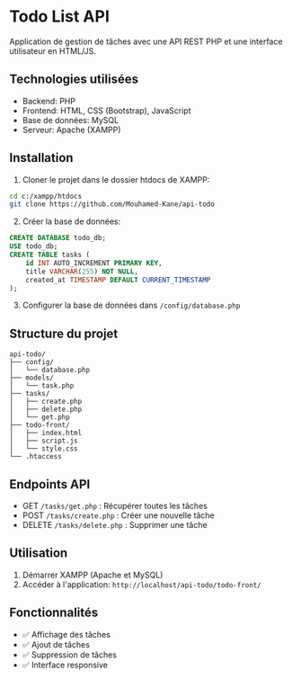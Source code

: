 # Todo List API

Application de gestion de tâches avec une API REST PHP et une interface utilisateur en HTML/JS.

## Technologies utilisées

- Backend: PHP
- Frontend: HTML, CSS (Bootstrap), JavaScript
- Base de données: MySQL
- Serveur: Apache (XAMPP)

## Installation

1. Cloner le projet dans le dossier htdocs de XAMPP:
```bash
cd c:/xampp/htdocs
git clone https://github.com/Mouhamed-Kane/api-todo
```

2. Créer la base de données:
```sql
CREATE DATABASE todo_db;
USE todo_db;
CREATE TABLE tasks (
    id INT AUTO_INCREMENT PRIMARY KEY,
    title VARCHAR(255) NOT NULL,
    created_at TIMESTAMP DEFAULT CURRENT_TIMESTAMP
);
```

3. Configurer la base de données dans `/config/database.php`

## Structure du projet

```
api-todo/
├── config/
│   └── database.php
├── models/
│   └── task.php
├── tasks/
│   ├── create.php
│   ├── delete.php
│   └── get.php
├── todo-front/
│   ├── index.html
│   ├── script.js
│   └── style.css
└── .htaccess
```

## Endpoints API

- GET `/tasks/get.php` : Récupérer toutes les tâches
- POST `/tasks/create.php` : Créer une nouvelle tâche
- DELETE `/tasks/delete.php` : Supprimer une tâche

## Utilisation

1. Démarrer XAMPP (Apache et MySQL)
2. Accéder à l'application: `http://localhost/api-todo/todo-front/`

## Fonctionnalités

- ✅ Affichage des tâches
- ✅ Ajout de tâches
- ✅ Suppression de tâches
- ✅ Interface responsive
